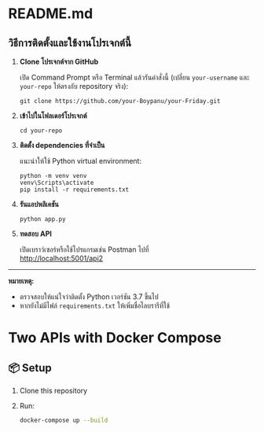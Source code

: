 # README.md

## วิธีการติดตั้งและใช้งานโปรเจกต์นี้

1. **Clone โปรเจกต์จาก GitHub**

   เปิด Command Prompt หรือ Terminal แล้วรันคำสั่งนี้ (เปลี่ยน `your-username` และ `your-repo` ให้ตรงกับ repository จริง):

   ```
   git clone https://github.com/your-Boypanu/your-Friday.git
   ```

2. **เข้าไปในโฟลเดอร์โปรเจกต์**

   ```
   cd your-repo
   ```

3. **ติดตั้ง dependencies ที่จำเป็น**

   แนะนำให้ใช้ Python virtual environment:

   ```
   python -m venv venv
   venv\Scripts\activate
   pip install -r requirements.txt
   ```

4. **รันแอปพลิเคชัน**

   ```
   python app.py
   ```

5. **ทดสอบ API**

   เปิดเบราว์เซอร์หรือใช้โปรแกรมเช่น Postman ไปที่  
   [http://localhost:5001/api2](http://localhost:5001/api2)

---
**หมายเหตุ:**  
- ตรวจสอบให้แน่ใจว่าติดตั้ง Python เวอร์ชัน 3.7 ขึ้นไป
- หากยังไม่มีไฟล์ `requirements.txt` ให้เพิ่มชื่อไลบรารีที่ใช้

# Two APIs with Docker Compose

## 📦 Setup

1. Clone this repository
2. Run:

   ```bash
   docker-compose up --build
   ```
